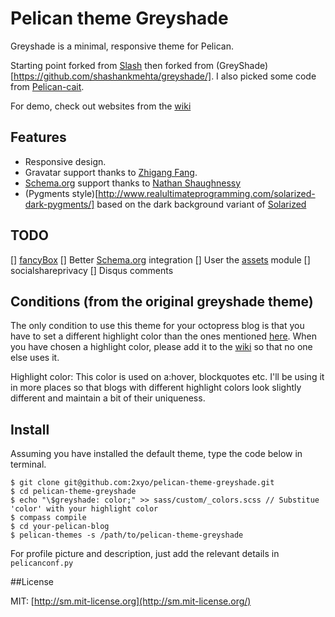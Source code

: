 # Pelican theme Greyshade

Greyshade is a minimal, responsive theme for Pelican.

Starting point forked from [Slash](https://github.com/tommy351/Octopress-Theme-Slash) then forked from (GreyShade)[https://github.com/shashankmehta/greyshade/]. I also picked some code from [Pelican-cait](https://github.com/hdra/pelican-cait).

For demo, check out websites from the [wiki](https://github.com/shashankmehta/greyshade/wiki/Sites-using-Greyshade/)

## Features

* Responsive design.
* Gravatar support thanks to [Zhigang Fang](https://github.com/zhigang1992).
* [Schema.org](http://schema.org/) support thanks to [Nathan Shaughnessy](https://github.com/nathanshox)
* (Pygments style)[http://www.realultimateprogramming.com/solarized-dark-pygments/] based on the dark background variant of [Solarized](http://ethanschoonover.com/solarized)

## TODO

[] [fancyBox](http://fancyapps.com/fancybox/#license)
[] Better [Schema.org](http://schema.org/) integration
[] User the [assets](https://github.com/getpelican/pelican-plugins/tree/master/assets) module
[] socialshareprivacy
[] Disqus comments


## Conditions (from the original greyshade theme)

The only condition to use this theme for your octopress blog is that you have to set a different highlight color than the ones mentioned [here](https://github.com/shashankmehta/greyshade/wiki/Sites-using-Greyshade). When you have chosen a highlight color, please add it to the [wiki](https://github.com/shashankmehta/greyshade/wiki/Sites-using-Greyshade) so that no one else uses it.

Highlight color: This color is used on a:hover, blockquotes etc. I'll be using it in more places so that blogs with different highlight colors look slightly different and maintain a bit of their uniqueness.

## Install

Assuming you have installed the default theme, type the code below in terminal.

    $ git clone git@github.com:2xyo/pelican-theme-greyshade.git
    $ cd pelican-theme-greyshade
    $ echo "\$greyshade: color;" >> sass/custom/_colors.scss // Substitue 'color' with your highlight color
    $ compass compile
    $ cd your-pelican-blog
    $ pelican-themes -s /path/to/pelican-theme-greyshade

For profile picture and description, just add the relevant details in `pelicanconf.py`

##License

MIT: [http://sm.mit-license.org](http://sm.mit-license.org/)
